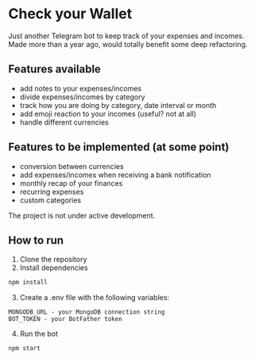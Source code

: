 # Check your Wallet

Just another Telegram bot to keep track of your expenses and incomes.
Made more than a year ago, would totally benefit some deep refactoring.


## Features available
- add notes to your expenses/incomes
- divide expenses/incomes by category
- track how you are doing by category, date interval or month
- add emoji reaction to your incomes (useful? not at all)
- handle different currencies
  
## Features to be implemented (at some point)
- conversion between currencies
- add expenses/incomes when receiving a bank notification
- monthly recap of your finances
- recurring expenses
- custom categories 

The project is not under active development.

## How to run
1. Clone the repository
2. Install dependencies
```bash
npm install
```
3. Create a .env file with the following variables:
```
MONGODB_URL - your MongoDB connection string
BOT_TOKEN - your BotFather token
```
4. Run the bot
```bash
npm start
```
